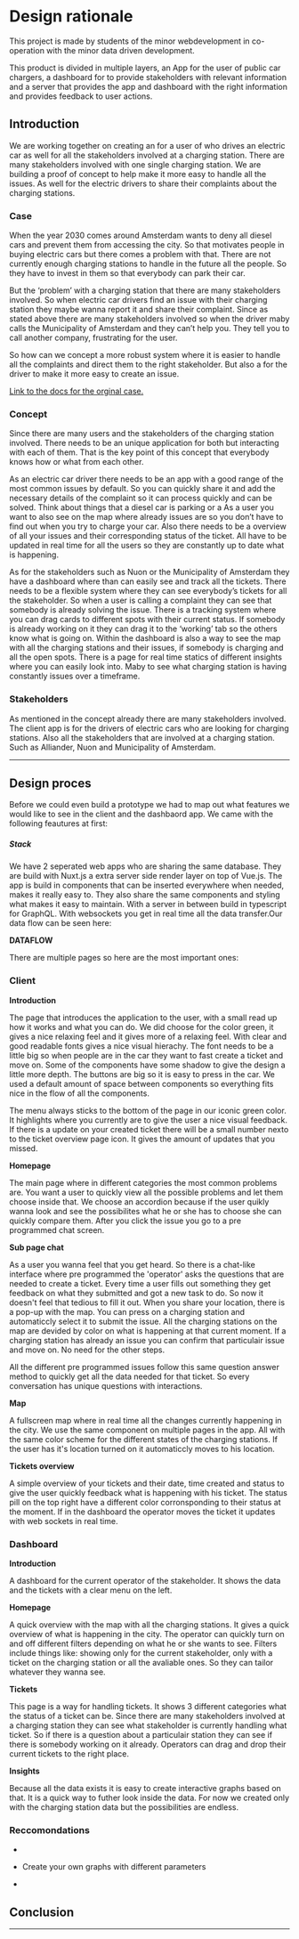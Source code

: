 # Design rationale

This project is made by students of the minor webdevelopment in co-operation with the minor data driven development.

This product is divided in multiple layers, an App for the user of public car chargers, a dashboard for to provide stakeholders with relevant information and a server that provides the app and dashboard with the right information and provides feedback to user actions.

## Introduction

We are working together on creating an for a user of who drives an electric car as well for all the stakeholders involved at a charging station. There are many stakeholders involved with one single charging station. We are building a proof of concept to help make it more easy to handle all the issues. As well for the electric drivers to share their complaints about the charging stations.

### Case

When the year 2030 comes around Amsterdam wants to deny all diesel cars and prevent them from accessing the city. So that motivates people in buying electric cars but there comes a problem with that. There are not currently enough charging stations to handle in the future all the people. So they have to invest in them so that everybody can park their car.

But the ‘problem’ with a charging station that there are many stakeholders involved. So when electric car drivers find an issue with their charging station they maybe wanna report it and share their complaint. Since as stated above there are many stakeholders involved so when the driver maby calls the Municipality of Amsterdam and they can’t help you. They tell you to call another company, frustrating for the user.

So how can we concept a more robust system where it is easier to handle all the complaints and direct them to the right stakeholder. But also a for the driver to make it more easy to create an issue.

[Link to the docs for the orginal case.](https://drive.google.com/file/d/1fpVQgYPpPrP5GxCdBd7kRcVHn0LEfvgG/view)

### Concept

Since there are many users and the stakeholders of the charging station involved. There needs to be an unique application for both but interacting with each of them. That is the key point of this concept that everybody knows how or what from each other.

As an electric car driver there needs to be an app with a good range of the most common issues by default. So you can quickly share it and add the necessary details of the complaint so it can process quickly and can be solved. Think about things that a diesel car is parking or a As a user you want to also see on the map where already issues are so you don’t have to find out when you try to charge your car. Also there needs to be a overview of all your issues and their corresponding status of the ticket. All have to be updated in real time for all the users so they are constantly up to date what is happening.

As for the stakeholders such as Nuon or the Municipality of Amsterdam they have a dashboard where than can easily see and track all the tickets. There needs to be a flexible system where they can see everybody’s tickets for all the stakeholder. So when a user is calling a complaint they can see that somebody is already solving the issue. There is a tracking system where you can drag cards to different spots with their current status. If somebody is already working on it they can drag it to the ‘working’ tab so the others know what is going on. Within the dashboard is also a way to see the map with all the charging stations and their issues, if somebody is charging and all the open spots. There is a page for real time statics of different insights where you can easily look into. Maby to see what charging station is having constantly issues over a timeframe.

### Stakeholders

As mentioned in the concept already there are many stakeholders involved. The client app is for the drivers of electric cars who are looking for charging stations. Also all the stakeholders that are involved at a charging station. Such as Alliander, Nuon and Municipality of Amsterdam.

---

## Design proces

Before we could even build a prototype we had to map out what features we would like to see in the client and the dashbaord app. We came with the following feautures at first:

##### Stack

We have 2 seperated web apps who are sharing the same database. They are build with Nuxt.js a extra server side render layer on top of Vue.js. The app is build in components that can be inserted everywhere when needed, makes it really easy to. They also share the same components and styling what makes it easy to maintain. With a server in between build in typescript for GraphQL. With websockets you get in real time all the data transfer.Our data flow can be seen here:

**DATAFLOW**

There are multiple pages so here are the most important ones:

### Client

**Introduction**

The page that introduces the application to the user, with a small read up how it works and what you can do. We did choose for the color green, it gives a nice relaxing feel and it gives more of a relaxing feel. With clear and good readable fonts gives a nice visual hierachy. The font needs to be a little big so when people are in the car they want to fast create a ticket and move on. Some of the components have some shadow to give the design a little more depth. The buttons are big so it is easy to press in the car. We used a default amount of space between components so everything fits nice in the flow of all the components.

The menu always sticks to the bottom of the page in our iconic green color. It highlights where you currently are to give the user a nice visual feedback. If there is a update on your created ticket there will be a small number nexto to the ticket overview page icon. It gives the amount of updates that you missed.

**Homepage**

The main page where in different categories the most common problems are. You want a user to quickly view all the possible problems and let them choose inside that. We choose an accordion because if the user quikly wanna look and see the possibilites what he or she has to choose she can quickly compare them. After you click the issue you go to a pre programmed chat screen.

**Sub page chat**

As a user you wanna feel that you get heard. So there is a chat-like interface where pre programmed the 'operator' asks the questions that are needed to create a ticket. Every time a user fills out something they get feedback on what they submitted and got a new task to do. So now it doesn't feel that tedious to fill it out. When you share your location, there is a pop-up with the map. You can press on a charging station and automaticcly select it to submit the issue. All the charging stations on the map are devided by color on what is happening at that current moment. If a charging station has already an issue you can confirm that particulair issue and move on. No need for the other steps.

All the different pre programmed issues follow this same question answer method to quickly get all the data needed for that ticket. So every conversation has unique questions with interactions.

**Map**

A fullscreen map where in real time all the changes currently happening in the city. We use the same component on multiple pages in the app. All with the same color scheme for the different states of the charging stations. If the user has it's location turned on it automaticcly moves to his location.

**Tickets overview**

A simple overview of your tickets and their date, time created and status to give the user quickly feedback what is happening with his ticket. The status pill on the top right have a different color corronsponding to their status at the moment. If in the dashboard the operator moves the ticket it updates with web sockets in real time.

### Dashboard

**Introduction**

A dashboard for the current operator of the stakeholder. It shows the data and the tickets with a clear menu on the left.

**Homepage**

A quick overview with the map with all the charging stations. It gives a quick overview of what is happening in the city. The operator can quickly turn on and off different filters depending on what he or she wants to see. Filters include things like: showing only for the current stakeholder, only with a ticket on the charging station or all the avaliable ones. So they can tailor whatever they wanna see.

**Tickets**

This page is a way for handling tickets. It shows 3 different categories what the status of a ticket can be. Since there are many stakeholders involved at a charging station they can see what stakeholder is currently handling what ticket. So if there is a question about a particulair station they can see if there is somebody working on it already. Operators can drag and drop their current tickets to the right place.

**Insights**

Because all the data exists it is easy to create interactive graphs based on that. It is a quick way to futher look inside the data. For now we created only with the charging station data but the possibilities are endless.

### Reccomondations

-

- Create your own graphs with different parameters
-

## Conclusion

---
